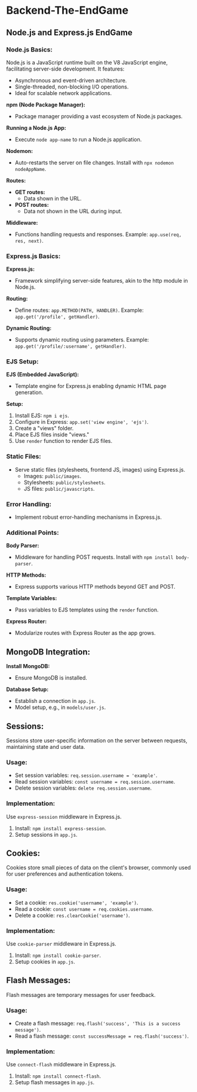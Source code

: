 # Backend-The-EndGame

## Node.js and Express.js EndGame

### Node.js Basics:
Node.js is a JavaScript runtime built on the V8 JavaScript engine, facilitating server-side development. It features:
- Asynchronous and event-driven architecture.
- Single-threaded, non-blocking I/O operations.
- Ideal for scalable network applications.
  
**npm (Node Package Manager):**
- Package manager providing a vast ecosystem of Node.js packages.

**Running a Node.js App:**
- Execute `node app-name` to run a Node.js application.

**Nodemon:**
- Auto-restarts the server on file changes. Install with `npx nodemon nodeAppName`.

**Routes:**
- **GET routes:**
  - Data shown in the URL.
- **POST routes:**
  - Data not shown in the URL during input.

**Middleware:**
- Functions handling requests and responses. Example: `app.use(req, res, next)`.

### Express.js Basics:

**Express.js:**
- Framework simplifying server-side features, akin to the http module in Node.js.

**Routing:**
- Define routes: `app.METHOD(PATH, HANDLER)`. Example: `app.get('/profile', getHandler)`.

**Dynamic Routing:**
- Supports dynamic routing using parameters. Example: `app.get('/profile/:username', getHandler)`.

### EJS Setup:

**EJS (Embedded JavaScript):**
- Template engine for Express.js enabling dynamic HTML page generation.

**Setup:**
1. Install EJS: `npm i ejs`.
2. Configure in Express: `app.set('view engine', 'ejs')`.
3. Create a "views" folder.
4. Place EJS files inside "views."
5. Use `render` function to render EJS files.

### Static Files:

- Serve static files (stylesheets, frontend JS, images) using Express.js.
  - Images: `public/images`.
  - Stylesheets: `public/stylesheets`.
  - JS files: `public/javascripts`.

### Error Handling:

- Implement robust error-handling mechanisms in Express.js.

### Additional Points:

**Body Parser:**
- Middleware for handling POST requests. Install with `npm install body-parser`.

**HTTP Methods:**
- Express supports various HTTP methods beyond GET and POST.

**Template Variables:**
- Pass variables to EJS templates using the `render` function.

**Express Router:**
- Modularize routes with Express Router as the app grows.

## MongoDB Integration:

**Install MongoDB:**
- Ensure MongoDB is installed.

**Database Setup:**
- Establish a connection in `app.js`.
- Model setup, e.g., in `models/user.js`.

## Sessions:

Sessions store user-specific information on the server between requests, maintaining state and user data.

### Usage:
- Set session variables: `req.session.username = 'example'`.
- Read session variables: `const username = req.session.username`.
- Delete session variables: `delete req.session.username`.

### Implementation:
Use `express-session` middleware in Express.js.

1. Install: `npm install express-session`.
2. Setup sessions in `app.js`.

## Cookies:

Cookies store small pieces of data on the client's browser, commonly used for user preferences and authentication tokens.

### Usage:
- Set a cookie: `res.cookie('username', 'example')`.
- Read a cookie: `const username = req.cookies.username`.
- Delete a cookie: `res.clearCookie('username')`.

### Implementation:
Use `cookie-parser` middleware in Express.js.

1. Install: `npm install cookie-parser`.
2. Setup cookies in `app.js`.

## Flash Messages:

Flash messages are temporary messages for user feedback.

### Usage:
- Create a flash message: `req.flash('success', 'This is a success message')`.
- Read a flash message: `const successMessage = req.flash('success')`.

### Implementation:
Use `connect-flash` middleware in Express.js.

1. Install: `npm install connect-flash`.
2. Setup flash messages in `app.js`.
